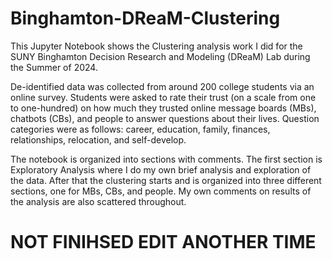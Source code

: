 # Binghamton-DReaM-Clustering

This Jupyter Notebook shows the Clustering analysis work I did for the SUNY Binghamton Decision Research and Modeling (DReaM) Lab during the Summer of 2024. 

De-identified data was collected from around 200 college students via an online survey. Students were asked to rate their trust (on a scale from one to one-hundred) on how much they trusted online message boards (MBs), chatbots (CBs), and people to answer questions about their lives. Question categories were as follows: career, education, family, finances, relationships, relocation, and self-develop.

The notebook is organized into sections with comments. The first section is Exploratory Analysis where I do my own brief analysis and exploration of the data. After that the clustering starts and is organized into three different sections, one for MBs, CBs, and people. My own comments on results of the analysis are also scattered throughout. 

# NOT FINIHSED EDIT ANOTHER TIME
